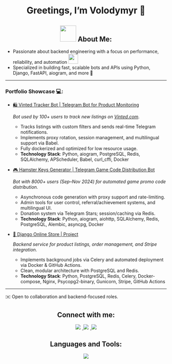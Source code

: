 <div id="me" align="center">

# Greetings, I’m Volodymyr 👋
</div>

<div id="tools" align="center">

## <img src="https://raw.githubusercontent.com/TheDudeThatCode/TheDudeThatCode/master/Assets/Developer.gif" width="50" /> About Me:
</div>

- Passionate about backend engineering with a focus on performance, reliability, and automation <img src="https://media.giphy.com/media/WUlplcMpOCEmTGBtBW/giphy.gif" width="30"> 
- Specialized in building fast, scalable bots and APIs using Python, Django, FastAPI, aiogram, and more 🌱
---
### Portfolio Showcase 💻:
  - [🛍️ Vinted Tracker Bot | Telegram Bot for Product Monitoring](https://t.me/vinted_trackerbot)
  
    *Bot used by 100+ users to track new listings on [Vinted.com](Vinted.com).*
     - Tracks listings with custom filters and sends real-time Telegram notifications.
     - Implements proxy rotation, session management, and multilingual support via Babel.
     - Fully dockerized and optimized for low resource usage.
    - **Technology Stack**: Python, aiogram, PostgreSQL, Redis, SQLAlchemy, APScheduler, Babel, curl_cffi, Docker
  - [🎮 Hamster Keys Generator | Telegram Game Code Distribution Bot](https://github.com/vlymar-dev/Hamster-code-generator)
  
    *Bot with 8000+ users (Sep–Nov 2024) for automated game promo code distribution.*
     - Asynchronous code generation with proxy support and rate-limiting.
     - Admin tools for user control, referral/achievement systems, and multilingual UI.
     - Donation system via Telegram Stars; session/caching via Redis.
    - **Technology Stack**: Python, aiogram, aiohttp, SQLAlchemy, Redis, PostgreSQL, Alembic, asyncpg, Docker
  - [🧪 Django Online Store | Project](https://github.com/devlymar/django-store-server)
  
    *Backend service for product listings, order management, and Stripe integration.*
    - Implements background jobs via Celery and automated deployment via Docker & GitHub Actions.
    - Clean, modular architecture with PostgreSQL and Redis.
    - **Technology Stack**: Python, PostgreSQL, Redis, Celery, Docker-compose, Nginx, Psycopg2-binary, Gunicorn, Stripe, GitHub Actions
    
---
✉️ Open to collaboration and backend-focused roles.
<div id="socials" align="center">

## Connect with me:

  <a href="mailto:lymarvolodymyr1@gmail.com">
    <img src="https://img.shields.io/badge/Gmail-D14836?style=for-the-badge&logo=gmail&logoColor=white" style="margin-right: 5px;">
  </a>
  <a href="https://t.me/vlymar1">
    <img src="https://img.shields.io/badge/Telegram-2CA5E0?style=for-the-badge&logo=telegram&logoColor=white" style="margin-right: 5px;">
  </a>
  <a href="https://www.linkedin.com/in/volodymyr-lymar-45521b313/">
    <img src="https://img.shields.io/badge/LinkedIn-0077B5?style=for-the-badge&logo=linkedin&logoColor=white"/>
  </a>
</div>

<div id="tools" align="center">

## Languages and Tools:
</div>

<p align="center">
  <a href="https://#">
    <img src="https://go-skill-icons.vercel.app/api/icons?i=py,django,fastapi,docker,postgres,redis,celery,bash,git,github,githubactions,linux,postman" />
  </a>
</p>
